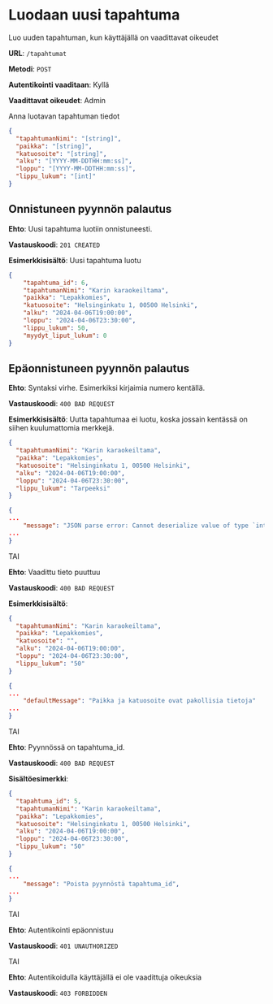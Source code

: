 # Luodaan uusi tapahtuma

Luo uuden tapahtuman, kun käyttäjällä on vaadittavat oikeudet

**URL**: `/tapahtumat`

**Metodi**: `POST`

__Autentikointi vaaditaan__: Kyllä

__Vaadittavat oikeudet__: Admin

Anna luotavan tapahtuman tiedot

```json
{
  "tapahtumanNimi": "[string]",
  "paikka": "[string]",
  "katuosoite": "[string]",
  "alku": "[YYYY-MM-DDTHH:mm:ss]",
  "loppu": "[YYYY-MM-DDTHH:mm:ss]",
  "lippu_lukum": "[int]"
}
```

## Onnistuneen pyynnön palautus

**Ehto**: Uusi tapahtuma luotiin onnistuneesti.

**Vastauskoodi**: `201 CREATED`

**Esimerkkisisältö**: Uusi tapahtuma luotu

```json
{
    "tapahtuma_id": 6,
    "tapahtumanNimi": "Karin karaokeiltama",
    "paikka": "Lepakkomies",
    "katuosoite": "Helsinginkatu 1, 00500 Helsinki",
    "alku": "2024-04-06T19:00:00",
    "loppu": "2024-04-06T23:30:00",
    "lippu_lukum": 50,
    "myydyt_liput_lukum": 0
}
```

## Epäonnistuneen pyynnön palautus

**Ehto**: Syntaksi virhe. Esimerkiksi kirjaimia numero kentällä.

**Vastauskoodi**: `400 BAD REQUEST`

**Esimerkkisisältö**: Uutta tapahtumaa ei luotu, koska jossain kentässä on siihen kuulumattomia merkkejä.

```json
{
  "tapahtumanNimi": "Karin karaokeiltama",
  "paikka": "Lepakkomies",
  "katuosoite": "Helsinginkatu 1, 00500 Helsinki",
  "alku": "2024-04-06T19:00:00",
  "loppu": "2024-04-06T23:30:00",
  "lippu_lukum": "Tarpeeksi"
}
```

```json
{
...
    "message": "JSON parse error: Cannot deserialize value of type `int` from String \"Tarpeeksi\": not a valid `int` value",
...
}
```

TAI

**Ehto**: Vaadittu tieto puuttuu

**Vastauskoodi**: `400 BAD REQUEST`

**Esimerkkisisältö**:

```json
{
  "tapahtumanNimi": "Karin karaokeiltama",
  "paikka": "Lepakkomies",
  "katuosoite": "",
  "alku": "2024-04-06T19:00:00",
  "loppu": "2024-04-06T23:30:00",
  "lippu_lukum": "50"
}
```

```json
{
...
    "defaultMessage": "Paikka ja katuosoite ovat pakollisia tietoja"
...
}
```

TAI

**Ehto**: Pyynnössä on tapahtuma_id.

**Vastauskoodi**: `400 BAD REQUEST`

**Sisältöesimerkki**:

```json
{
  "tapahtuma_id": 5,
  "tapahtumanNimi": "Karin karaokeiltama",
  "paikka": "Lepakkomies",
  "katuosoite": "Helsinginkatu 1, 00500 Helsinki",
  "alku": "2024-04-06T19:00:00",
  "loppu": "2024-04-06T23:30:00",
  "lippu_lukum": "50"
}
```

```json
{
...
    "message": "Poista pyynnöstä tapahtuma_id",
...
}

```

TAI

__Ehto__: Autentikointi epäonnistuu

__Vastauskoodi__: `401 UNAUTHORIZED`

TAI

__Ehto__: Autentikoidulla käyttäjällä ei ole vaadittuja oikeuksia

__Vastauskoodi__: `403 FORBIDDEN`

